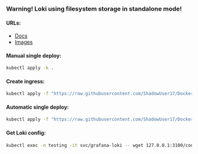 ### Warning! Loki using filesystem storage in standalone mode!

#### URLs:
- [Docs](https://grafana.com/docs/loki/latest/)
- [Images](https://hub.docker.com/r/grafana/loki/tags)

#### Manual single deploy:
```bash
kubectl apply -k .
```

#### Create ingress:
```bash
kubectl apply -f "https://raw.githubusercontent.com/ShadowUser17/DockerTemplates/master/K8S/grafana-loki/ingress-nginx.yml"
```

#### Automatic single deploy:
```bash
kubectl apply -f "https://raw.githubusercontent.com/ShadowUser17/DockerTemplates/master/K8S/grafana-loki/fluxcd-deploy.yml"
```

#### Get Loki config:
```bash
kubectl exec -n testing -it svc/grafana-loki -- wget 127.0.0.1:3100/config -O -
```
